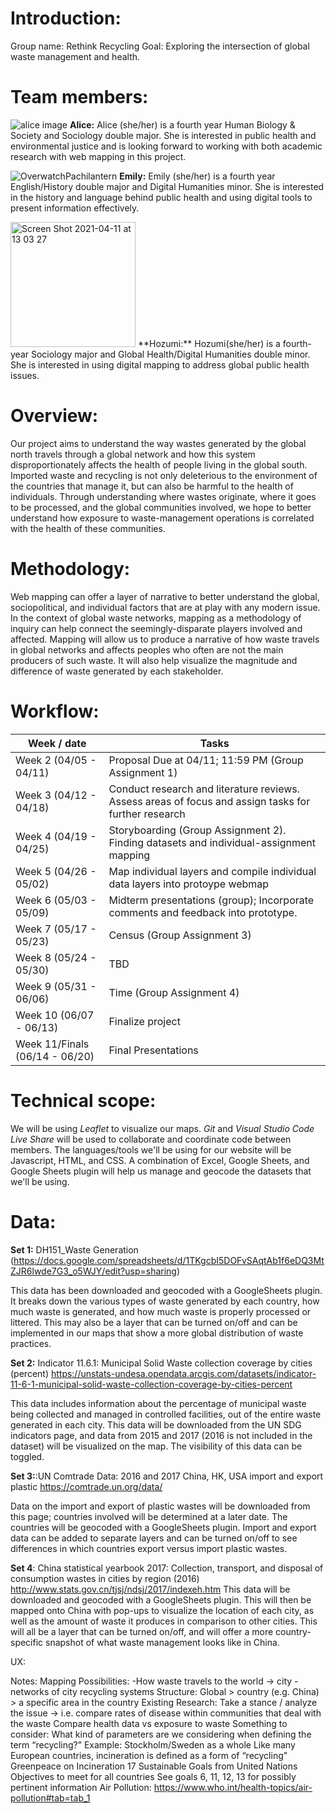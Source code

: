 # Introduction: 
Group name: Rethink Recycling
Goal: Exploring the intersection of global waste management and health.

# Team members:

![alice image](https://user-images.githubusercontent.com/62718306/114319387-576bd000-9adf-11eb-85fc-695019d2c863.png)
**Alice:** Alice (she/her) is a fourth year Human Biology & Society and Sociology double major. She is interested in public health and environmental justice and is looking forward to working with both academic research with web mapping in this project.

![OverwatchPachilantern](https://user-images.githubusercontent.com/81576716/114319332-da802c80-9ac5-11eb-81db-85b64261639f.png)
**Emily:** Emily (she/her) is a fourth year English/History double major and Digital Humanities minor. She is interested in the history and language behind public health and using digital tools to present information effectively. 

<img width="200" alt="Screen Shot 2021-04-11 at 13 03 27" src="https://user-images.githubusercontent.com/74166310/114319441-77db6080-9ac6-11eb-8c45-31d4d329defe.png">
**Hozumi:** Hozumi(she/her) is a fourth-year Sociology major and Global Health/Digital Humanities double minor. She is interested in using digital mapping to address global public health issues.

# Overview: 
Our project aims to understand the way wastes generated by the global north travels through a global network and how this system disproportionately affects the health of people living in the global south. Imported waste and recycling is not only deleterious to the environment of the countries that manage it, but can also be harmful to the health of individuals. 
Through understanding where wastes originate, where it goes to be processed, and the global communities involved, we hope to better understand how exposure to waste-management operations is correlated with the health of these communities. 

# Methodology: 
Web mapping can offer a layer of narrative to better understand the global, sociopolitical, and individual factors that are at play with any modern issue. In the context of global waste networks, mapping as a methodology of inquiry can help connect the seemingly-disparate players involved and affected. 
Mapping will allow us to produce a narrative of how waste travels in global networks and affects peoples who often are not the main producers of such waste. It will also help visualize the magnitude and difference of waste generated by each stakeholder.

# Workflow:
| Week / date    | Tasks        |
| ------------- | ------------- | 
| Week 2 (04/05 - 04/11) | Proposal Due at 04/11; 11:59 PM (Group Assignment 1) |
| Week 3 (04/12 - 04/18) | Conduct research and literature reviews. Assess areas of focus and assign tasks for further research| 
| Week 4 (04/19 - 04/25) | Storyboarding (Group Assignment 2). Finding datasets and individual-assignment mapping      |
| Week 5 (04/26 - 05/02) | Map individual layers and compile individual data layers into protoype webmap |
| Week 6 (05/03 - 05/09) | Midterm presentations (group); Incorporate comments and feedback into prototype. |
| Week 7 (05/17 - 05/23) | Census (Group Assignment 3) |
| Week 8 (05/24 - 05/30) | TBD |
| Week 9 (05/31 - 06/06) | Time (Group Assignment 4) |
| Week 10 (06/07 - 06/13) | Finalize project |
| Week 11/Finals (06/14 - 06/20) | Final Presentations |




# Technical scope: 
We will be using *Leaflet* to visualize our maps. *Git* and *Visual Studio Code Live Share* will be used to collaborate and coordinate code between members. The languages/tools we'll be using for our website will be Javascript, HTML, and CSS. A combination of Excel, Google Sheets, and Google Sheets plugin will help us manage and geocode the datasets that we'll be using. 


# Data: 
**Set 1:** DH151_Waste Generation (https://docs.google.com/spreadsheets/d/1TKgcbI5DOFvSAqtAb1f6eDQ3MtZJR6lwde7G3_o5WJY/edit?usp=sharing) 

This data has been downloaded and geocoded with a GoogleSheets plugin. It breaks down the various types of waste generated by each country, how much waste is generated, and how much waste is properly processed or littered. This may also be a layer that can be turned on/off and can be implemented in our maps that show a more global distribution of waste practices.

**Set 2:** Indicator 11.6.1: Municipal Solid Waste collection coverage by cities (percent)
https://unstats-undesa.opendata.arcgis.com/datasets/indicator-11-6-1-municipal-solid-waste-collection-coverage-by-cities-percent 

This data includes information about the percentage of municipal waste being collected and managed in controlled facilities, out of the entire waste generated in each city. This data will be downloaded from the UN SDG indicators page, and data from 2015 and 2017 (2016 is not included in the dataset) will be visualized on the map. The visibility of this data can be toggled.

**Set 3:**:UN Comtrade Data: 2016 and 2017 China, HK, USA import and export plastic
https://comtrade.un.org/data/ 

Data on the import and export of plastic wastes will be downloaded from this page; countries involved will be determined at a later date. The countries will be geocoded with a GoogleSheets plugin. Import and export data can be added to separate layers and can be turned on/off to see differences in which countries export versus import plastic wastes.

**Set 4**: China statistical yearbook 2017: Collection, transport, and disposal of consumption wastes in cities by region (2016) 
http://www.stats.gov.cn/tjsj/ndsj/2017/indexeh.htm 
This data will be downloaded and geocoded with a GoogleSheets plugin. This will then be mapped onto China with pop-ups to visualize the location of each city, as well as the amount of waste it produces in comparison to other cities. This will all be a layer that can be turned on/off, and will offer a more country-specific snapshot of what waste management looks like in China.

UX:



Notes:
Mapping Possibilities:
-How waste travels to the world → city
-networks of city recycling systems
Structure:
Global > country (e.g. China) > a specific area in the country 
Existing Research:
Take a stance / analyze the issue → i.e. compare rates of disease within communities that deal with the waste 
Compare health data vs exposure to waste
Something to consider: What kind of parameters are we considering when defining the term “recycling?”
Example: Stockholm/Sweden as a whole
 Like many European countries, incineration is defined as a form of “recycling”
Greenpeace on Incineration
17 Sustainable Goals from United Nations
Objectives to meet for all countries
See goals 6, 11, 12, 13 for possibly pertinent information
Air Pollution: https://www.who.int/health-topics/air-pollution#tab=tab_1
